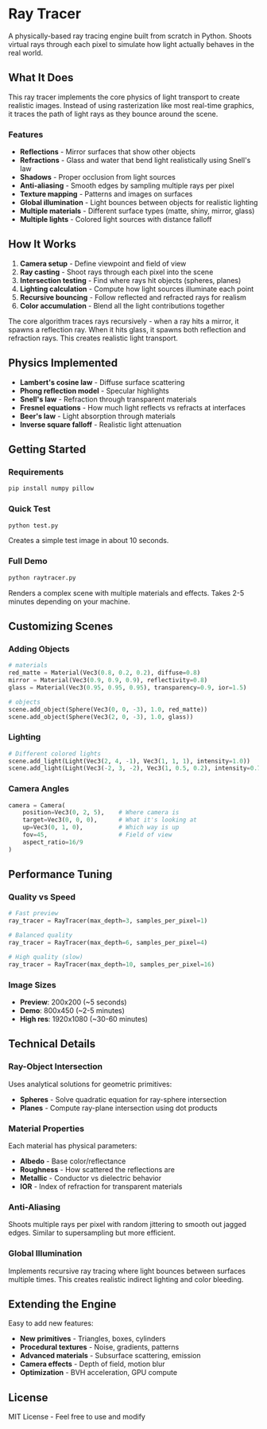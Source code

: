 # Ray Tracer

A physically-based ray tracing engine built from scratch in Python. Shoots virtual rays through each pixel to simulate how light actually behaves in the real world.

## What It Does

This ray tracer implements the core physics of light transport to create realistic images. Instead of using rasterization like most real-time graphics, it traces the path of light rays as they bounce around the scene.

### Features

- **Reflections** - Mirror surfaces that show other objects
- **Refractions** - Glass and water that bend light realistically using Snell's law
- **Shadows** - Proper occlusion from light sources
- **Anti-aliasing** - Smooth edges by sampling multiple rays per pixel
- **Texture mapping** - Patterns and images on surfaces
- **Global illumination** - Light bounces between objects for realistic lighting
- **Multiple materials** - Different surface types (matte, shiny, mirror, glass)
- **Multiple lights** - Colored light sources with distance falloff

## How It Works

1. **Camera setup** - Define viewpoint and field of view
2. **Ray casting** - Shoot rays through each pixel into the scene
3. **Intersection testing** - Find where rays hit objects (spheres, planes)
4. **Lighting calculation** - Compute how light sources illuminate each point
5. **Recursive bouncing** - Follow reflected and refracted rays for realism
6. **Color accumulation** - Blend all the light contributions together

The core algorithm traces rays recursively - when a ray hits a mirror, it spawns a reflection ray. When it hits glass, it spawns both reflection and refraction rays. This creates realistic light transport.

## Physics Implemented

- **Lambert's cosine law** - Diffuse surface scattering
- **Phong reflection model** - Specular highlights
- **Snell's law** - Refraction through transparent materials
- **Fresnel equations** - How much light reflects vs refracts at interfaces
- **Beer's law** - Light absorption through materials
- **Inverse square falloff** - Realistic light attenuation

## Getting Started

### Requirements

```bash
pip install numpy pillow
```

### Quick Test

```bash
python test.py
```

Creates a simple test image in about 10 seconds.

### Full Demo

```bash
python raytracer.py
```

Renders a complex scene with multiple materials and effects. Takes 2-5 minutes depending on your machine.

## Customizing Scenes

### Adding Objects

```python
# materials
red_matte = Material(Vec3(0.8, 0.2, 0.2), diffuse=0.8)
mirror = Material(Vec3(0.9, 0.9, 0.9), reflectivity=0.8)
glass = Material(Vec3(0.95, 0.95, 0.95), transparency=0.9, ior=1.5)

# objects
scene.add_object(Sphere(Vec3(0, 0, -3), 1.0, red_matte))
scene.add_object(Sphere(Vec3(2, 0, -3), 1.0, glass))
```

### Lighting

```python
# Different colored lights
scene.add_light(Light(Vec3(2, 4, -1), Vec3(1, 1, 1), intensity=1.0))      # White
scene.add_light(Light(Vec3(-2, 3, -2), Vec3(1, 0.5, 0.2), intensity=0.7)) # Orange
```

### Camera Angles

```python
camera = Camera(
    position=Vec3(0, 2, 5),    # Where camera is
    target=Vec3(0, 0, 0),      # What it's looking at
    up=Vec3(0, 1, 0),          # Which way is up
    fov=45,                    # Field of view
    aspect_ratio=16/9
)
```

## Performance Tuning

### Quality vs Speed

```python
# Fast preview
ray_tracer = RayTracer(max_depth=3, samples_per_pixel=1)

# Balanced quality
ray_tracer = RayTracer(max_depth=6, samples_per_pixel=4)

# High quality (slow)
ray_tracer = RayTracer(max_depth=10, samples_per_pixel=16)
```

### Image Sizes

- **Preview**: 200x200 (~5 seconds)
- **Demo**: 800x450 (~2-5 minutes)  
- **High res**: 1920x1080 (~30-60 minutes)

## Technical Details

### Ray-Object Intersection

Uses analytical solutions for geometric primitives:
- **Spheres** - Solve quadratic equation for ray-sphere intersection
- **Planes** - Compute ray-plane intersection using dot products

### Material Properties

Each material has physical parameters:
- **Albedo** - Base color/reflectance
- **Roughness** - How scattered the reflections are
- **Metallic** - Conductor vs dielectric behavior
- **IOR** - Index of refraction for transparent materials

### Anti-Aliasing

Shoots multiple rays per pixel with random jittering to smooth out jagged edges. Similar to supersampling but more efficient.

### Global Illumination

Implements recursive ray tracing where light bounces between surfaces multiple times. This creates realistic indirect lighting and color bleeding.

## Extending the Engine

Easy to add new features:
- **New primitives** - Triangles, boxes, cylinders
- **Procedural textures** - Noise, gradients, patterns  
- **Advanced materials** - Subsurface scattering, emission
- **Camera effects** - Depth of field, motion blur
- **Optimization** - BVH acceleration, GPU compute

## License

MIT License - Feel free to use and modify
